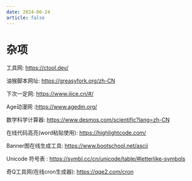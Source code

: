 ```yaml
---
date: 2024-06-24
article: false
---
```

# 杂项

工具网: <https://ctool.dev/>

油猴脚本网址:  <https://greasyfork.org/zh-CN>

下次一定网:  <https://www.iiice.cn/#/>

Age动漫网 :<https://www.agedm.org/>

数学科学计算器: <https://www.desmos.com/scientific?lang=zh-CN>

在线代码高亮(word粘贴使用): <https://highlightcode.com/>

Banner图在线生成工具: <https://www.bootschool.net/ascii>

Unicode 符号表 : <https://symbl.cc/cn/unicode/table/#letterlike-symbols>

奇Q工具网(在线cron生成器): <https://qqe2.com/cron>
